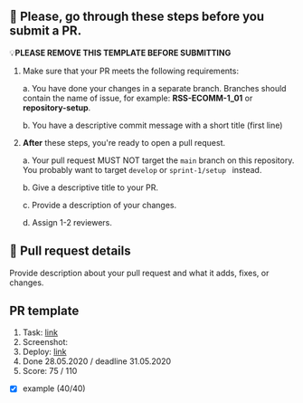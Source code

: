## 📣 Please, go through these steps before you submit a PR.

💡**PLEASE REMOVE THIS TEMPLATE BEFORE SUBMITTING**

1. Make sure that your PR meets the following requirements:

   a. You have done your changes in a separate branch. Branches should contain the name of issue, for example: **RSS-ECOMM-1_01** or **repository-setup**.

   b. You have a descriptive commit message with a short title (first line)

2. **After** these steps, you're ready to open a pull request.

   a. Your pull request MUST NOT target the `main` branch on this repository. You probably want to target `develop` or `sprint-1/setup ` instead.

   b. Give a descriptive title to your PR.

   c. Provide a description of your changes.

   d. Assign 1-2 reviewers.

## 💬 Pull request details

Provide description about your pull request and what it adds, fixes, or changes.

## PR template

1. Task: [link](https://github.com/)
2. Screenshot:
3. Deploy: [link](https://github.com/)
4. Done 28.05.2020 / deadline 31.05.2020
5. Score: 75 / 110

- [x] example (40/40)
